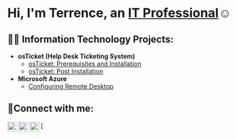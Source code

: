 <h1>Hi, I'm Terrence, an <a href="https://linkedin.com/in/Josh">IT Professional</a>☺</h1>

<h2>👨‍💻 Information Technology Projects:</h2>

- <b>osTicket (Help Desk Ticketing System)</b>
  - [osTicket: Prerequisites and Installation](https://github.com/TerrenceH23/osticket-prereqs)
  - [osTicket: Post Installation](https://github.com/TerrenceH23/post-installation)
- <b>Microsoft Azure</b>
  - [Configuring Remote Desktop](https://github.com/TerrenceH23/remote-desktop)

<h2>🤳Connect with me:</h2>

[<img align="left" alt="Josh | Twitter" width="22px" src="https://cdn.jsdelivr.net/npm/simple-icons@v3/icons/twitter.svg" />][twitter]
[<img align="left" alt="Josh | LinkedIn" width="22px" src="https://cdn.jsdelivr.net/npm/simple-icons@v3/icons/linkedin.svg" />][linkedin]
[<img align="left" alt="Josh | Instagram" width="22px" src="https://cdn.jsdelivr.net/npm/simple-icons@v3/icons/instagram.svg" />

[twitter]: 
[instagram]:
[linkedin]: https://www.linkedin.com/in/terrenceh23/
